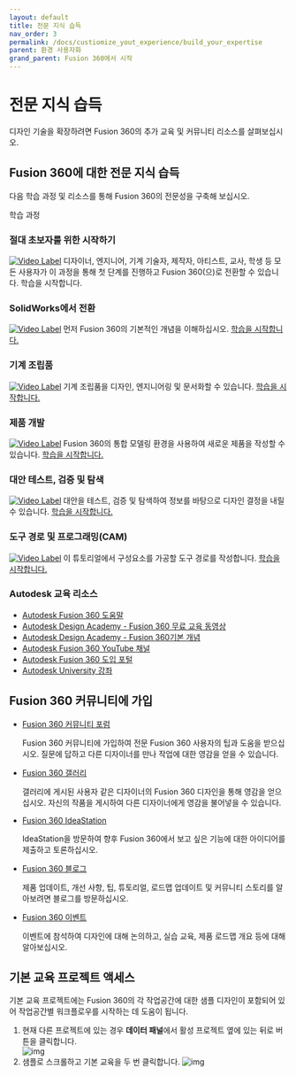 ```yaml
---
layout: default
title: 전문 지식 습득
nav_order: 3
permalink: /docs/custiomize_yout_experience/build_your_expertise
parent: 환경 사용자화
grand_parent: Fusion 360에서 시작
---
```

# 전문 지식 습득
디자인 기술을 확장하려면 Fusion 360의 추가 교육 및 커뮤니티 리소스를 살펴보십시오.

## Fusion 360에 대한 전문 지식 습득
다음 학습 과정 및 리소스를 통해 Fusion 360의 전문성을 구축해 보십시오.

학습 과정
### 절대 초보자를 위한 시작하기
[![Video Label](https://embed-ssl.wistia.com/deliveries/8be0cd847708d180ce8cf44345e45abdb8e6a65c.jpg?image_play_button_size=2x&amp;image_crop_resized=960x540&amp;image_play_button=1&amp;image_play_button_color=000000e0)](https://help.autodesk.com/view/NINVFUS/KOR/?guid=GUID-27D089C0-5FC5-4AD4-841F-6E983AC99DCF&amp;wvideo=fi14lbbr6n)
디자이너, 엔지니어, 기계 기술자, 제작자, 아티스트, 교사, 학생 등 모든 사용자가 이 과정을 통해 첫 단계를 진행하고 Fusion 360(으)로 전환할 수 있습니다. 학습을 시작합니다.

### SolidWorks에서 전환
[![Video Label](https://embed-ssl.wistia.com/deliveries/46647f5316feb870cf0999c57772ab88.jpg?image_play_button_size=2x&amp;image_crop_resized=960x540&amp;image_play_button=1&amp;image_play_button_color=000000e0)](https://help.autodesk.com/view/NINVFUS/KOR/?guid=GUID-27D089C0-5FC5-4AD4-841F-6E983AC99DCF&amp;wvideo=33b1mprjhs)
먼저 Fusion 360의 기본적인 개념을 이해하십시오. [학습을 시작합니다.](https://help.autodesk.com/view/fusion360/ENU/courses/#transitioning-from-another-cad-cam-system)
### 기계 조립품
[![Video Label](https://embed-ssl.wistia.com/deliveries/187585a099a8896da5601c5bc55f7e859f4e46a5.jpg?image_play_button_size=2x&amp;image_crop_resized=960x540&amp;image_play_button=1&amp;image_play_button_color=000000e0)](https://help.autodesk.com/view/NINVFUS/KOR/?guid=GUID-27D089C0-5FC5-4AD4-841F-6E983AC99DCF&amp;wvideo=vffj1bb6kp)
기계 조립품을 디자인, 엔지니어링 및 문서화할 수 있습니다. [학습을 시작합니다.](https://help.autodesk.com/view/fusion360/ENU/courses/#mechanical-assemblies)
### 제품 개발
[![Video Label](https://embed-ssl.wistia.com/deliveries/7326b8a2a131507952296dd4312af6509592eb0c.jpg?image_play_button_size=2x&amp;image_crop_resized=960x540&amp;image_play_button=1&amp;image_play_button_color=000000e0)](https://help.autodesk.com/view/NINVFUS/KOR/?guid=GUID-27D089C0-5FC5-4AD4-841F-6E983AC99DCF&amp;wvideo=rxv5cm0105)
Fusion 360의 통합 모델링 환경을 사용하여 새로운 제품을 작성할 수 있습니다. [학습을 시작합니다.](https://help.autodesk.com/view/fusion360/ENU/courses/#product-design-and-development)
### 대안 테스트, 검증 및 탐색
[![Video Label](https://embed-ssl.wistia.com/deliveries/1315113755639b096e16beff578250279724f1d3.jpg?image_play_button_size=2x&amp;image_crop_resized=960x540&amp;image_play_button=1&amp;image_play_button_color=000000e0)](https://help.autodesk.com/view/NINVFUS/KOR/?guid=GUID-27D089C0-5FC5-4AD4-841F-6E983AC99DCF&amp;wvideo=s2y9480nul)
대안을 테스트, 검증 및 탐색하여 정보를 바탕으로 디자인 결정을 내릴 수 있습니다. [학습을 시작합니다.](https://help.autodesk.com/view/fusion360/ENU/courses/#test-validate-and-explore-alternatives)
### 도구 경로 및 프로그래밍(CAM)
[![Video Label](https://embed-ssl.wistia.com/deliveries/84b6ee0294759f287bba4c247c96b7403ba38997.jpg?image_play_button_size=2x&amp;image_crop_resized=958x540&amp;image_play_button=1&amp;image_play_button_color=000000e0)](https://help.autodesk.com/view/NINVFUS/KOR/?guid=GUID-27D089C0-5FC5-4AD4-841F-6E983AC99DCF&amp;wvideo=gwcqlhtv3t)
이 튜토리얼에서 구성요소를 가공할 도구 경로를 작성합니다. [학습을 시작합니다.](https://help.autodesk.com/view/fusion360/ENU/courses/#creating-toolpaths-and-programs-cam-)
### Autodesk 교육 리소스
* [Autodesk Fusion 360 도움말](https://help.autodesk.com/view/fusion360/KOR/?contextId=GET-STARTED-FUSION-360)
* [Autodesk Design Academy - Fusion 360 무료 교육 동영상](https://academy.autodesk.com/course/124629/fusion-360-foundational-concepts)
* [Autodesk Design Academy - Fusion 360기본 개념](https://academy.autodesk.com/course/124629/fusion-360-foundational-concepts)
* [Autodesk Fusion 360 YouTube 채널](https://www.youtube.com/user/AutodeskFusion360)
* [Autodesk Fusion 360 도입 포털](https://www.autodesk.com/products/fusion-360/get-started)
* [Autodesk University 강좌](https://www.autodesk.com/autodesk-university/au-online?facet_product[]=urn:adsk.content:content:2909bf9f-2d27-429b-ad59-391775efb207)
## Fusion 360 커뮤니티에 가입
* [Fusion 360 커뮤니티 포럼](https://forums.autodesk.com/t5/fusion-360/ct-p/1234?_ga=2.3937075.285585444.1541427891-928857302.1533045911)

    Fusion 360 커뮤니티에 가입하여 전문 Fusion 360 사용자의 팁과 도움을 받으십시오. 질문에 답하고 다른 디자이너를 만나 작업에 대한 영감을 얻을 수 있습니다.

* [Fusion 360 갤러리](https://gallery.autodesk.com/fusion360/projects#filters=%5B%5D&sort=popularity)

    갤러리에 게시된 사용자 같은 디자이너의 Fusion 360 디자인을 통해 영감을 얻으십시오. 자신의 작품을 게시하여 다른 디자이너에게 영감을 불어넣을 수 있습니다.

* [Fusion 360 IdeaStation](https://forums.autodesk.com/t5/fusion-360-ideastation/idb-p/125)

    IdeaStation을 방문하여 향후 Fusion 360에서 보고 싶은 기능에 대한 아이디어를 제출하고 토론하십시오.

* [Fusion 360 블로그](https://www.autodesk.com/products/fusion-360/blog)

    제품 업데이트, 개선 사항, 팁, 튜토리얼, 로드맵 업데이트 및 커뮤니티 스토리를 알아보려면 블로그를 방문하십시오.

* [Fusion 360 이벤트](https://fusion360.autodesk.com/events)

    이벤트에 참석하여 디자인에 대해 논의하고, 실습 교육, 제품 로드맵 개요 등에 대해 알아보십시오.
## 기본 교육 프로젝트 액세스
기본 교육 프로젝트에는 Fusion 360의 각 작업공간에 대한 샘플 디자인이 포함되어 있어 작업공간별 워크플로우를 시작하는 데 도움이 됩니다.

1. 현재 다른 프로젝트에 있는 경우 **데이터 패널**에서 활성 프로젝트 옆에 있는 뒤로 버튼을 클릭합니다.  
![img](https://help.autodesk.com/cloudhelp/KOR/Fusion-GetStarted/images/menu/tt-dp-open-back.png)
2. 샘플로 스크롤하고 기본 교육을 두 번 클릭합니다.
![img](https://help.autodesk.com/cloudhelp/KOR/Fusion-GetStarted/images/data-panel-sample-project-basic-training.png)
